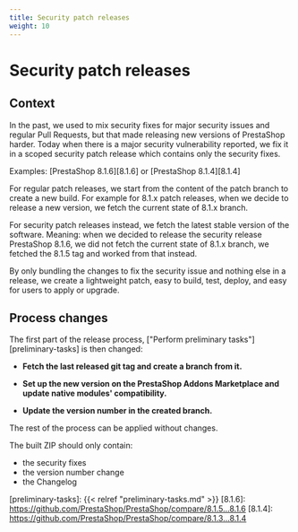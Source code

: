 ```yaml
---
title: Security patch releases
weight: 10
---
```


# Security patch releases

## Context

In the past, we used to mix security fixes for major security issues and regular Pull Requests, but that made releasing new versions of PrestaShop harder. Today when there is a major security vulnerability reported, we fix it in a scoped security patch release which contains only the security fixes.

Examples: [PrestaShop 8.1.6][8.1.6] or [PrestaShop 8.1.4][8.1.4]

For regular patch releases, we start from the content of the patch branch to create a new build. For example for 8.1.x patch releases, when we decide to release a new version, we fetch the current state of 8.1.x branch.

For security patch releases instead, we fetch the latest stable version of the software. Meaning: when we decided to release the security release PrestaShop 8.1.6, we did not fetch the current state of 8.1.x branch, we fetched the 8.1.5 tag and worked from that instead.

By only bundling the changes to fix the security issue and nothing else in a release, we create a lightweight patch, easy to build, test, deploy, and easy for users to apply or upgrade.

## Process changes

The first part of the release process, ["Perform preliminary tasks"][preliminary-tasks] is then changed:

   - **Fetch the last released git tag and create a branch from it.**

   - **Set up the new version on the PrestaShop Addons Marketplace and update native modules' compatibility.**  
    
   - **Update the version number in the created branch.**

The rest of the process can be applied without changes.

The built ZIP should only contain:
- the security fixes
- the version number change
- the Changelog

[preliminary-tasks]: {{< relref "preliminary-tasks.md" >}}
[8.1.6]: https://github.com/PrestaShop/PrestaShop/compare/8.1.5...8.1.6
[8.1.4]: https://github.com/PrestaShop/PrestaShop/compare/8.1.3...8.1.4

